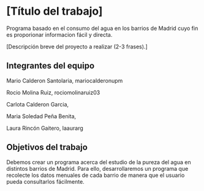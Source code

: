 # [Título del trabajo]

Programa basado en el consumo del agua en los barrios de Madrid cuyo fin es proporionar informacion fácil y directa. 

[Descripción breve del proyecto a realizar (2-3 frases).]

## Integrantes del equipo
Mario Calderon Santolaria, mariocalderonupm

Rocio Molina Ruiz, rociomolinaruiz03

Carlota Calderon Garcia,  

Maria Soledad Peña Benita,  

Laura Rincón Gaitero, laaurarg 

## Objetivos del trabajo
Debemos crear un programa acerca del estudio de la pureza del agua en distintos barrios de Madrid. Para ello, desarrollaremos un programa que recolecte los datos menuales de cada barrio de manera que el usuario pueda consultarlos fácilmente. 



